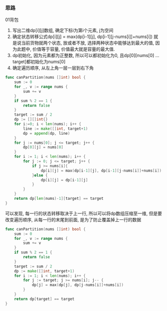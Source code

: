 ### 思路

01背包

1. 写出二维dp\[i][j]数组, 确定下标i为第i个元素, j为空间
2. 确定状态转移公式dp\[i][j] = max(dp\[i-1][j], dp\[i-1][j-nums[i]]+nums[i]) 就是说当前货物就两个状态, 放或者不放, 选择两种状态中能够达到最大的值, 因为此题中, 价值等于容量, 价值最大就是容量的最大值.
3. dp初始化, 因为元素都为正整数, 所以可以都初始化为0, 且dp\[0][nums\[0] ... target]都初始化为nums[0]
4. 确定遍历顺序, 从左上角一层一层到右下角

``` go
func canPartition(nums []int) bool {
    sum := 0
    for _, v := range nums {
        sum += v
    }
    if sum % 2 == 1 {
        return false
    }
    target := sum / 2
    dp := [][]int{}
    for i:=0; i < len(nums); i++ {
        line := make([]int, target+1)        
        dp = append(dp, line)
    }
    for j := nums[0]; j <= target; j++ {
        dp[0][j] = nums[0]
    }
    for i := 1; i < len(nums); i++ {
        for j := 0; j <= target; j++ {
            if j >= nums[i]{
                dp[i][j] = max(dp[i-1][j], dp[i-1][j-nums[i]]+nums[i])
            }else {
                dp[i][j] = dp[i-1][j]
            }
        }
    }
    return dp[len(nums)-1][target] == target
}
```

可以发现, 每一行的状态转移取决于上一行, 所以可以将dp数组压缩至一维, 但是要改变遍历顺序, 从每一行的末尾到前面, 是为了防止覆盖掉上一行的数据

``` go
func canPartition(nums []int) bool {
    sum := 0
    for _, v := range nums {
        sum += v
    }
    if sum % 2 == 1 {
        return false
    }
    target := sum / 2
    dp := make([]int, target+1)
    for i := 1; i < len(nums); i++ {
        for j := target; j >= nums[i]; j-- {
            dp[j] = max(dp[j], dp[j-nums[i]]+nums[i])
        }
    }
    return dp[target] == target
}
```

